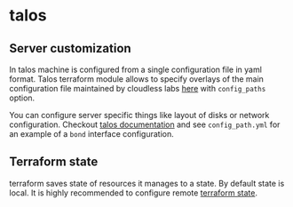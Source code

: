 # talos

## Server customization

In talos machine is configured from a single configuration file in yaml format. Talos terraform module allows to specify overlays of the main configuration file maintained by cloudless labs [here](https://github.com/fluencelabs/spectrum/blob/main/terraform-modules/talos/templates/controlplane_patch.yml) with `config_paths` option.

You can configure server specific things like layout of disks or network configuration. Checkout [talos documentation](https://www.talos.dev/v1.9/reference/configuration/v1alpha1/config/) and see `config_path.yml` for an example of a `bond` interface configuration.

## Terraform state

terraform saves state of resources it manages to a state. By default state is local. It is highly recommended to configure remote [terraform state](https://developer.hashicorp.com/terraform/language/backend/s3).
